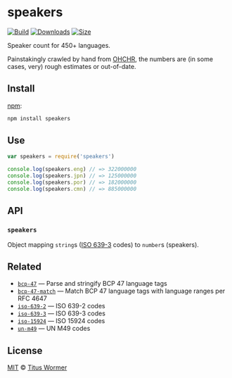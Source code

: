 # speakers

[![Build][build-badge]][build]
[![Downloads][downloads-badge]][downloads]
[![Size][size-badge]][size]

Speaker count for 450+ languages.

Painstakingly crawled by hand from [OHCHR][], the numbers are (in some cases,
very) rough estimates or out-of-date.

## Install

[npm][]:

```sh
npm install speakers
```

## Use

```js
var speakers = require('speakers')

console.log(speakers.eng) // => 322000000
console.log(speakers.jpn) // => 125000000
console.log(speakers.por) // => 182000000
console.log(speakers.cmn) // => 885000000
```

## API

### `speakers`

Object mapping `string`s ([ISO 639-3][i6393] codes) to `number`s (speakers).

## Related

*   [`bcp-47`](https://github.com/wooorm/bcp-47)
    — Parse and stringify BCP 47 language tags
*   [`bcp-47-match`](https://github.com/wooorm/bcp-47-match)
    — Match BCP 47 language tags with language ranges per RFC 4647
*   [`iso-639-2`](https://github.com/wooorm/iso-639-2)
    — ISO 639-2 codes
*   [`iso-639-3`](https://github.com/wooorm/iso-639-3)
    — ISO 639-3 codes
*   [`iso-15924`](https://github.com/wooorm/iso-15924)
    — ISO 15924 codes
*   [`un-m49`](https://github.com/wooorm/un-49)
    — UN M49 codes

## License

[MIT][license] © [Titus Wormer][author]

<!-- Definitions -->

[build-badge]: https://github.com/wooorm/speakers/workflows/main/badge.svg

[build]: https://github.com/wooorm/speakers/actions

[downloads-badge]: https://img.shields.io/npm/dm/speakers.svg

[downloads]: https://www.npmjs.com/package/speakers

[size-badge]: https://img.shields.io/bundlephobia/minzip/speakers.svg

[size]: https://bundlephobia.com/result?p=speakers

[npm]: https://docs.npmjs.com/cli/install

[license]: license

[author]: https://wooorm.com

[ohchr]: https://www.ohchr.org

[i6393]: https://github.com/wooorm/iso-639-3
